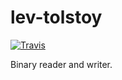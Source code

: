 # lev-tolstoy
[![Travis](https://img.shields.io/travis/PROTEINE-INSAIDERS/lev-tolstoy.svg)](https://travis-ci.org/PROTEINE-INSAIDERS/lev-tolstoy)

Binary reader and writer.
